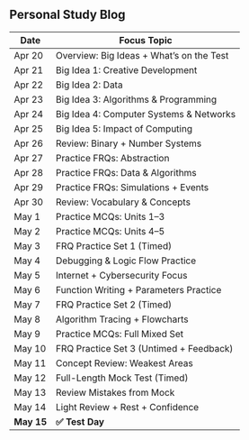 ## Personal Study Blog 

| Date       | Focus Topic                               |
|------------|--------------------------------------------|
| Apr 20     | Overview: Big Ideas + What’s on the Test   |
| Apr 21     | Big Idea 1: Creative Development           |
| Apr 22     | Big Idea 2: Data                           |
| Apr 23     | Big Idea 3: Algorithms & Programming       |
| Apr 24     | Big Idea 4: Computer Systems & Networks    |
| Apr 25     | Big Idea 5: Impact of Computing            |
| Apr 26     | Review: Binary + Number Systems            |
| Apr 27     | Practice FRQs: Abstraction                 |
| Apr 28     | Practice FRQs: Data & Algorithms           |
| Apr 29     | Practice FRQs: Simulations + Events        |
| Apr 30     | Review: Vocabulary & Concepts              |
| May 1      | Practice MCQs: Units 1–3                   |
| May 2      | Practice MCQs: Units 4–5                   |
| May 3      | FRQ Practice Set 1 (Timed)                 |
| May 4      | Debugging & Logic Flow Practice            |
| May 5      | Internet + Cybersecurity Focus             |
| May 6      | Function Writing + Parameters Practice     |
| May 7      | FRQ Practice Set 2 (Timed)                 |
| May 8      | Algorithm Tracing + Flowcharts             |
| May 9      | Practice MCQs: Full Mixed Set              |
| May 10     | FRQ Practice Set 3 (Untimed + Feedback)    |
| May 11     | Concept Review: Weakest Areas              |
| May 12     | Full-Length Mock Test (Timed)              |
| May 13     | Review Mistakes from Mock                  |
| May 14     | Light Review + Rest + Confidence           |
| **May 15** | **✅ Test Day**            |
